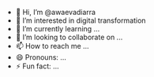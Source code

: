 - 👋 Hi, I’m @awaevadiarra
- 👀 I’m interested in digital transformation 
- 🌱 I’m currently learning ...
- 💞️ I’m looking to collaborate on ...
- 📫 How to reach me ...
- 😄 Pronouns: ...
- ⚡ Fun fact: ...

<!---
awaevadiarra/awaevadiarra is a ✨ special ✨ repository because its `README.md` (this file) appears on your GitHub profile.
You can click the Preview link to take a look at your changes.
--->
